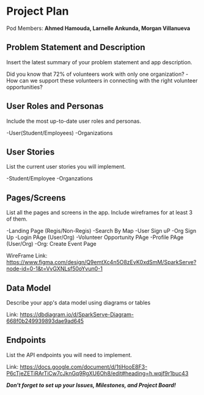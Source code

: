 # Project Plan

Pod Members: **Ahmed Hamouda, Larnelle Ankunda, Morgan Villanueva**

## Problem Statement and Description
Insert the latest summary of your problem statement and app description.

Did you know that 72% of volunteers work with only one organization?
-How can we support these volunteers in connecting with the right volunteer opportunities?


## User Roles and Personas
Include the most up-to-date user roles and personas.

  -User(Student/Employees)
  -Organizations

## User Stories
List the current user stories you will implement.

-Student/Employee 
-Organzations

## Pages/Screens
List all the pages and screens in the app. Include wireframes for at least 3 of them.

-Landing Page (Regis/Non-Regis)
-Search By Map
-User Sign uP
-Org Sign Up
-Login PAge (User/Org)
-Volunteer Opportunity PAge
-Profile PAge (User/Org)
-Org: Create Event Page

WireFrame Link: https://www.figma.com/design/Q9emtXc4n5O8zEvK0xdSmM/SparkServe?node-id=0-1&t=VvGXNLsf50oYvun0-1

## Data Model
Describe your app's data model using diagrams or tables

Link: https://dbdiagram.io/d/SparkServe-Diagram-668f0b249939893dae9ad645

## Endpoints
List the API endpoints you will need to implement.

Link: https://docs.google.com/document/d/1tiHooE8F3-P6cTjeZETiRArTiCw7cJknGq9RgXU6Oh8/edit#heading=h.wqjf9r1buc43

***Don't forget to set up your Issues, Milestones, and Project Board!***

